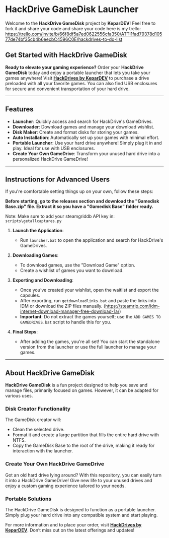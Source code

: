 # HackDrive GameDisk Launcher

Welcome to the **HackDrive GameDisk** project by **KeparDEV**! 
Feel free to fork it and share your code and share your code here is my trello:
https://trello.com/invite/b/66f8df5a7ed0622556cfa350/ATTI1fad79378d10577de74bf35cb4b6eecbC4596C0E/hackdrives-to-do-list

## Get Started with HackDrive GameDisk

**Ready to elevate your gaming experience?** Order your **HackDrive GameDisk** today and enjoy a portable launcher that lets you take your games anywhere! Visit [**HackDrives by KeparDEV**](https://hackdrives.kepar.online/) to purchase a drive preloaded with all your favorite games. You can also find USB enclosures for secure and convenient transportation of your hard drive.

---

## Features

- **Launcher**: Quickly access and search for HackDrive's GameDrives.
- **Downloader**: Download games and manage your download wishlist.
- **Disk Maker**: Create and format disks for storing your games.
- **Auto Installation**: Automatically set up your games with minimal effort.
- **Portable Launcher**: Use your hard drive anywhere! Simply plug it in and play. Ideal for use with USB enclosures.
- **Create Your Own GameDrive**: Transform your unused hard drive into a personalized HackDrive GameDrive!

---

## Instructions for Advanced Users

If you're comfortable setting things up on your own, follow these steps:

**Before starting, go to the releases section and download the "Gamedisk Base.zip" file. Extract it so you have a "Gamedisk Base" folder ready.**

Note: Make sure to add your steamgriddb API key in: `scripts\getallcaptures.py`

1. **Launch the Application**:
   - Run `launcher.bat` to open the application and search for HackDrive's GameDrives.

2. **Downloading Games**:
   - To download games, use the "Download Game" option.
   - Create a wishlist of games you want to download.

3. **Exporting and Downloading**:
   - Once you’ve created your wishlist, open the waitlist and export the capsules.
   - After exporting, run `getdownloadlinks.bat` and paste the links into IDM or download the ZIP files manually. (https://steamrip.com/idm-internet-download-manager-free-download-1a/)
   - **Important**: Do not extract the games yourself; use the `ADD GAMES TO GAMEDRIVES.bat` script to handle this for you.

4. **Final Steps**:
   - After adding the games, you're all set! You can start the standalone version from the launcher or use the full launcher to manage your games.

---

## About HackDrive GameDisk

**HackDrive GameDisk** is a fun project designed to help you save and manage files, primarily focused on games. However, it can be adapted for various uses.

### Disk Creator Functionality

The GameDisk creator will:
- Clean the selected drive.
- Format it and create a large partition that fills the entire hard drive with NTFS.
- Copy the GameDisk Base to the root of the drive, making it ready for interaction with the launcher.

### Create Your Own HackDrive GameDrive

Got an old hard drive lying around? With this repository, you can easily turn it into a HackDrive GameDrive! Give new life to your unused drives and enjoy a custom gaming experience tailored to your needs.

### Portable Solutions

The HackDrive GameDisk is designed to function as a portable launcher. Simply plug your hard drive into any compatible system and start playing. 

For more information and to place your order, visit [**HackDrives by KeparDEV**](https://hackdrives.kepar.online/). Don’t miss out on the latest offerings and updates!
